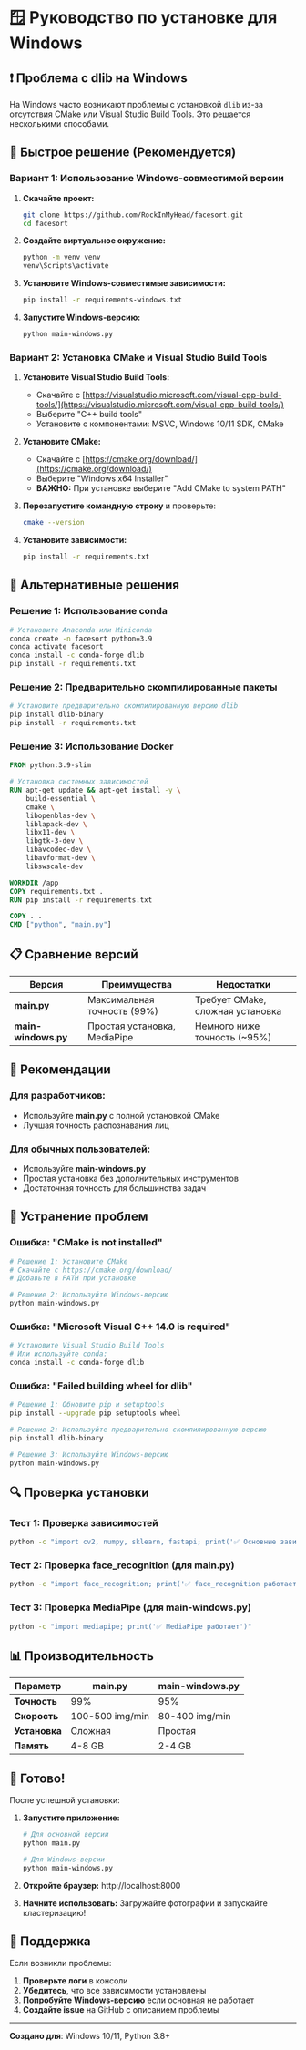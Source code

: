 # 🪟 Руководство по установке для Windows

## ❗ Проблема с dlib на Windows

На Windows часто возникают проблемы с установкой `dlib` из-за отсутствия CMake или Visual Studio Build Tools. Это решается несколькими способами.

## 🚀 Быстрое решение (Рекомендуется)

### Вариант 1: Использование Windows-совместимой версии

1. **Скачайте проект:**
   ```bash
   git clone https://github.com/RockInMyHead/facesort.git
   cd facesort
   ```

2. **Создайте виртуальное окружение:**
   ```bash
   python -m venv venv
   venv\Scripts\activate
   ```

3. **Установите Windows-совместимые зависимости:**
   ```bash
   pip install -r requirements-windows.txt
   ```

4. **Запустите Windows-версию:**
   ```bash
   python main-windows.py
   ```

### Вариант 2: Установка CMake и Visual Studio Build Tools

1. **Установите Visual Studio Build Tools:**
   - Скачайте с [https://visualstudio.microsoft.com/visual-cpp-build-tools/](https://visualstudio.microsoft.com/visual-cpp-build-tools/)
   - Выберите "C++ build tools"
   - Установите с компонентами: MSVC, Windows 10/11 SDK, CMake

2. **Установите CMake:**
   - Скачайте с [https://cmake.org/download/](https://cmake.org/download/)
   - Выберите "Windows x64 Installer"
   - **ВАЖНО:** При установке выберите "Add CMake to system PATH"

3. **Перезапустите командную строку** и проверьте:
   ```bash
   cmake --version
   ```

4. **Установите зависимости:**
   ```bash
   pip install -r requirements.txt
   ```

## 🔧 Альтернативные решения

### Решение 1: Использование conda

```bash
# Установите Anaconda или Miniconda
conda create -n facesort python=3.9
conda activate facesort
conda install -c conda-forge dlib
pip install -r requirements.txt
```

### Решение 2: Предварительно скомпилированные пакеты

```bash
# Установите предварительно скомпилированную версию dlib
pip install dlib-binary
pip install -r requirements.txt
```

### Решение 3: Использование Docker

```dockerfile
FROM python:3.9-slim

# Установка системных зависимостей
RUN apt-get update && apt-get install -y \
    build-essential \
    cmake \
    libopenblas-dev \
    liblapack-dev \
    libx11-dev \
    libgtk-3-dev \
    libavcodec-dev \
    libavformat-dev \
    libswscale-dev

WORKDIR /app
COPY requirements.txt .
RUN pip install -r requirements.txt

COPY . .
CMD ["python", "main.py"]
```

## 📋 Сравнение версий

| Версия | Преимущества | Недостатки |
|--------|-------------|------------|
| **main.py** | Максимальная точность (99%) | Требует CMake, сложная установка |
| **main-windows.py** | Простая установка, MediaPipe | Немного ниже точность (~95%) |

## 🎯 Рекомендации

### Для разработчиков:
- Используйте **main.py** с полной установкой CMake
- Лучшая точность распознавания лиц

### Для обычных пользователей:
- Используйте **main-windows.py** 
- Простая установка без дополнительных инструментов
- Достаточная точность для большинства задач

## 🚨 Устранение проблем

### Ошибка: "CMake is not installed"
```bash
# Решение 1: Установите CMake
# Скачайте с https://cmake.org/download/
# Добавьте в PATH при установке

# Решение 2: Используйте Windows-версию
python main-windows.py
```

### Ошибка: "Microsoft Visual C++ 14.0 is required"
```bash
# Установите Visual Studio Build Tools
# Или используйте conda:
conda install -c conda-forge dlib
```

### Ошибка: "Failed building wheel for dlib"
```bash
# Решение 1: Обновите pip и setuptools
pip install --upgrade pip setuptools wheel

# Решение 2: Используйте предварительно скомпилированную версию
pip install dlib-binary

# Решение 3: Используйте Windows-версию
python main-windows.py
```

## 🔍 Проверка установки

### Тест 1: Проверка зависимостей
```bash
python -c "import cv2, numpy, sklearn, fastapi; print('✅ Основные зависимости работают')"
```

### Тест 2: Проверка face_recognition (для main.py)
```bash
python -c "import face_recognition; print('✅ face_recognition работает')"
```

### Тест 3: Проверка MediaPipe (для main-windows.py)
```bash
python -c "import mediapipe; print('✅ MediaPipe работает')"
```

## 📊 Производительность

| Параметр | main.py | main-windows.py |
|----------|---------|-----------------|
| **Точность** | 99% | 95% |
| **Скорость** | 100-500 img/min | 80-400 img/min |
| **Установка** | Сложная | Простая |
| **Память** | 4-8 GB | 2-4 GB |

## 🎉 Готово!

После успешной установки:

1. **Запустите приложение:**
   ```bash
   # Для основной версии
   python main.py
   
   # Для Windows-версии
   python main-windows.py
   ```

2. **Откройте браузер:** http://localhost:8000

3. **Начните использовать:** Загружайте фотографии и запускайте кластеризацию!

## 🤝 Поддержка

Если возникли проблемы:

1. **Проверьте логи** в консоли
2. **Убедитесь**, что все зависимости установлены
3. **Попробуйте Windows-версию** если основная не работает
4. **Создайте issue** на GitHub с описанием проблемы

---

**Создано для**: Windows 10/11, Python 3.8+
